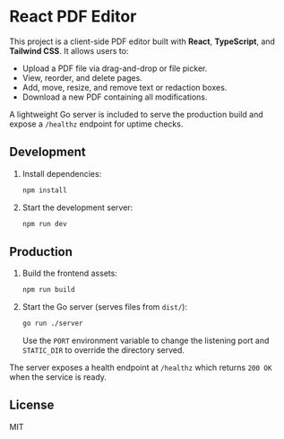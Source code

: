 # React PDF Editor

This project is a client-side PDF editor built with **React**, **TypeScript**, and **Tailwind CSS**. It allows users to:

- Upload a PDF file via drag-and-drop or file picker.
- View, reorder, and delete pages.
- Add, move, resize, and remove text or redaction boxes.
- Download a new PDF containing all modifications.

A lightweight Go server is included to serve the production build and expose a `/healthz` endpoint for uptime checks.

## Development

1. Install dependencies:
   ```bash
   npm install
   ```
2. Start the development server:
   ```bash
   npm run dev
   ```

## Production

1. Build the frontend assets:
   ```bash
   npm run build
   ```
2. Start the Go server (serves files from `dist/`):
   ```bash
   go run ./server
   ```
   Use the `PORT` environment variable to change the listening port and `STATIC_DIR` to override the directory served.

The server exposes a health endpoint at `/healthz` which returns `200 OK` when the service is ready.

## License

MIT

